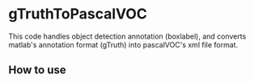 # gTruthToPascalVOC
This code handles object detection annotation (boxlabel), and converts matlab's annotation format (gTruth) into pascalVOC's xml file format.

How to use
----
